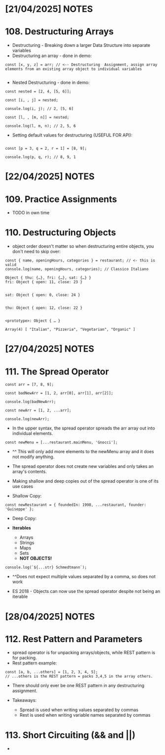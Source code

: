 
# [21/04/2025] NOTES

# 108. Destructuring Arrays 

- Destructuring - Breaking down a larger Data Structure into separate variables
- Destructuring an array - done in demo:
```
const [x, y, z] = arr; // <-- Destructuring  Assignment, assign array elements from an existing array object to individual variables


```
- Nested Destructuring - done in demo:
```
const nested = [2, 4, [5, 6]];

const [i, , j] = nested;

console.log(i, j); // 2, [5, 6]

const [l, , [m, n]] = nested;

console.log(l, m, n); // 2, 5, 6

```

- Setting default values for destructuring (USEFUL FOR API):
```

const [p = 3, q = 2, r = 1] = [8, 9];

console.log(p, q, r); // 8, 9, 1

```
# [22/04/2025] NOTES

# 109. Practice Assignments

- TODO in own time

# 110. Destructuring Objects

- object order doesn't matter so when destructuring entire objects, you don't need to skip over:
```
const { name, openingHours, categories } = restaurant; // <- this is valid
console.log(name, openingHours, categories); // Classico Italiano

Object { thu: {…}, fri: {…}, sat: {…} }
fri: Object { open: 11, close: 23 }


sat: Object { open: 0, close: 24 }


thu: Object { open: 12, close: 22 }


<prototype>: Object { … }

Array(4) [ "Italian", "Pizzeria", "Vegetarian", "Organic" ]
```


# [27/04/2025] NOTES

# 111. The Spread Operator


```
const arr = [7, 8, 9];

const badNewArr = [1, 2, arr[0], arr[1], arr[2]];

console.log(badNewArr);

const newArr = [1, 2, ...arr];

console.log(newArr);
```

- In the upper syntax, the spread operator spreads the arr array out into individual elements.

```
const newMenu = [...restaurant.mainMenu, 'Gnocci'];
```

- ^^ This will only add more elements to the newMenu array and it does not modify anything.
- The spread operator does not create new variables and only takes an array's contents.

- Making shallow and deep copies out of  the spread operator is one of its use cases
- Shallow Copy:
```
const newRestaurant = { foundedIn: 1998, ...restaurant, founder: 'Guiseppe' };
```
- Deep Copy: 


- **Iterables**
	- Arrays
	- Strings
	- Maps
	- Sets
	- **NOT OBJECTS!**
```
console.log(`${...str} Schmedtmann`);
```

- ^^Does not expect multiple values separated by a comma, so does not work

- ES 2018 - Objects can now use the spread operator despite not being an iterable

# [28/04/2025] NOTES

# 112. Rest Pattern and Parameters

- spread operator is for unpacking arrays/objects, while REST pattern is for packing.
- Rest pattern example:
```
const [a, b, ...others] = [1, 2, 3, 4, 5];
// ...others is the REST pattern = packs 3,4,5 in the array others.
```

- There should only ever be one REST pattern in any destructuring assignment.

- Takeaways:
	- Spread is used when writing values separated by commas
	- Rest is used when writing variable names separated by commas

# 113. Short Circuiting (&& and ||)

- 